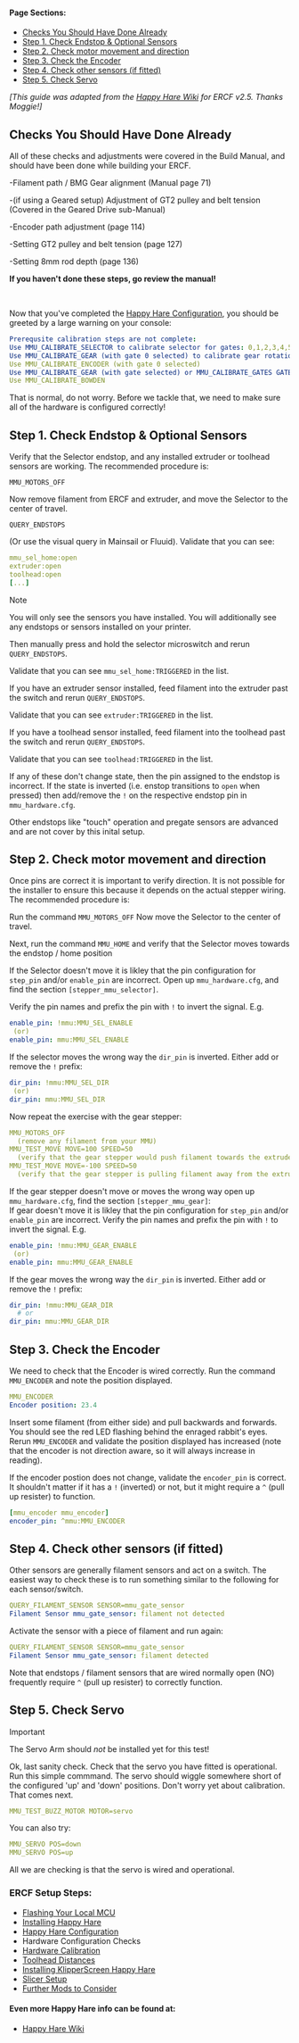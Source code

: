 #### Page Sections:
  - [Checks You Should Have Done Already](#checks-you-should-have-done-already)
  - [Step 1. Check Endstop & Optional Sensors](#step-1-check-endstop--optional-sensors)
  - [Step 2. Check motor movement and direction](#step-2-check-motor-movement-and-direction)
  - [Step 3. Check the Encoder](#step-3-check-the-encoder)
  - [Step 4. Check other sensors (if fitted)](#step-4-check-other-sensors-if-fitted)
  - [Step 5. Check Servo](#step-5-check-servo)

*\[This guide was adapted from the [Happy Hare Wiki](https://github.com/moggieuk/Happy-Hare/wiki) for ERCF v2.5. Thanks Moggie!\]*


## Checks You Should Have Done Already

All of these checks and adjustments were covered in the Build Manual, and should have been done while building your ERCF.

-Filament path / BMG Gear alignment (Manual page 71)

-(if using a Geared setup) Adjustment of GT2 pulley and belt tension (Covered in the Geared Drive sub-Manual)

-Encoder path adjustment (page 114)

-Setting GT2 pulley and belt tension (page 127)

-Setting 8mm rod depth (page 136)

**If you haven't done these steps, go review the manual!**

<br>


Now that you've completed the [Happy Hare Configuration](https://github.com/Enraged-Rabbit-Community/ERCFv2.5/blob/main/Documentation/Happy-Hare-Configuration.md), you should be greeted by a large warning on your console:

```yml
Prerequsite calibration steps are not complete:
Use MMU_CALIBRATE_SELECTOR to calibrate selector for gates: 0,1,2,3,4,5,6,7
Use MMU_CALIBRATE_GEAR (with gate 0 selected) to calibrate gear rotation_distance on gate: 0
Use MMU_CALIBRATE_ENCODER (with gate 0 selected)
Use MMU_CALIBRATE_GEAR (with gate selected) or MMU_CALIBRATE_GATES GATE=xx to calibrate gear rotation_distance on gates: 1,2,3,4,5,6,7
Use MMU_CALIBRATE_BOWDEN
```

That is normal, do not worry. Before we tackle that, we need to make sure all of the hardware is configured correctly!


## Step 1. Check Endstop & Optional Sensors

Verify that the Selector endstop, and any installed extruder or toolhead sensors are working. The recommended procedure is:

`MMU_MOTORS_OFF`

Now remove filament from ERCF and extruder, and move the Selector to the center of travel.

`QUERY_ENDSTOPS`

(Or use the visual query in Mainsail or Fluuid). Validate that you can see:

```yml
mmu_sel_home:open
extruder:open
toolhead:open
[...]
```

> [!NOTE]
> You will only see the sensors you have installed. You will additionally see any endstops or sensors installed on your printer.

Then manually press and hold the selector microswitch and rerun `QUERY_ENDSTOPS`.

Validate that you can see `mmu_sel_home:TRIGGERED` in the list.

If you have an extruder sensor installed, feed filament into the extruder past the switch and rerun `QUERY_ENDSTOPS`.

Validate that you can see `extruder:TRIGGERED` in the list.

If you have a toolhead sensor installed, feed filament into the toolhead past the switch and rerun `QUERY_ENDSTOPS`.

Validate that you can see `toolhead:TRIGGERED` in the list.

If any of these don't change state, then the pin assigned to the endstop is incorrect. If the state is inverted (i.e. enstop transitions to `open` when pressed) then add/remove the `!` on the respective endstop pin in `mmu_hardware.cfg`. 

Other endstops like "touch" operation and pregate sensors are advanced and are not cover by this inital setup.


## Step 2. Check motor movement and direction

Once pins are correct it is important to verify direction.  It is not possible for the installer to ensure this because it depends on the actual stepper wiring.  The recommended procedure is:

Run the command `MMU_MOTORS_OFF` Now move the Selector to the center of travel. 

Next, run the command `MMU_HOME` and verify that the Selector moves towards the endstop / home position

If the Selector doesn't move it is likley that the pin configuration for `step_pin` and/or `enable_pin` are incorrect. Open up `mmu_hardware.cfg`, and find the section `[stepper_mmu_selector]`.

Verify the pin names and prefix the pin with `!` to invert the signal. E.g.

```yml
enable_pin: !mmu:MMU_SEL_ENABLE
 (or)
enable_pin: mmu:MMU_SEL_ENABLE
```

If the selector moves the wrong way the `dir_pin` is inverted. Either add or remove the `!` prefix:

```yml
dir_pin: !mmu:MMU_SEL_DIR
 (or)
dir_pin: mmu:MMU_SEL_DIR
```

Now repeat the exercise with the gear stepper:

```yml
MMU_MOTORS_OFF
  (remove any filament from your MMU)
MMU_TEST_MOVE MOVE=100 SPEED=50
  (verify that the gear stepper would push filament towards the extruder / pull filament from the spool)
MMU_TEST_MOVE MOVE=-100 SPEED=50
  (verify that the gear stepper is pulling filament away from the extruder / pushing filament back to the spool)
```

If the gear stepper doesn't move or moves the wrong way open up `mmu_hardware.cfg`, find the section `[stepper_mmu_gear]`:<br>
If gear doesn't move it is likley that the pin configuration for `step_pin` and/or `enable_pin` are incorrect. Verify the pin names and prefix the pin with `!` to invert the signal. E.g.

```yml
enable_pin: !mmu:MMU_GEAR_ENABLE
 (or)
enable_pin: mmu:MMU_GEAR_ENABLE
```

If the gear moves the wrong way the `dir_pin` is inverted. Either add or remove the `!` prefix:

```yml
dir_pin: !mmu:MMU_GEAR_DIR
  # or
dir_pin: mmu:MMU_GEAR_DIR
```


## Step 3. Check the Encoder

We need to check that the Encoder is wired correctly. Run the command `MMU_ENCODER` and note the position displayed.

```yml
MMU_ENCODER
Encoder position: 23.4
```

Insert some filament (from either side) and pull backwards and forwards.  You should see the red LED flashing behind the enraged rabbit's eyes. Rerun `MMU_ENCODER` and validate the position displayed has increased (note that the encoder is not direction aware, so it will always increase in reading).

If the encoder postion does not change, validate the `encoder_pin` is correct. It shouldn't matter if it has a `!` (inverted) or not, but it might require a `^` (pull up resister) to function.

```yml
[mmu_encoder mmu_encoder]
encoder_pin: ^mmu:MMU_ENCODER	
```


## Step 4. Check other sensors (if fitted)

Other sensors are generally filament sensors and act on a switch. The easiest way to check these is to run something similar to the following for each sensor/switch.

```yml
QUERY_FILAMENT_SENSOR SENSOR=mmu_gate_sensor
Filament Sensor mmu_gate_sensor: filament not detected
```

Activate the sensor with a piece of filament and run again:

```yml
QUERY_FILAMENT_SENSOR SENSOR=mmu_gate_sensor
Filament Sensor mmu_gate_sensor: filament detected
```

Note that endstops / filament sensors that are wired normally open (NO) frequently require `^` (pull up resister) to correctly function.


## Step 5. Check Servo

> [!IMPORTANT] 
> The Servo Arm should *not* be installed yet for this test!

Ok, last sanity check. Check that the servo you have fitted is operational. Run this simple commmand. The servo should wiggle somewhere short of the configured 'up' and 'down' positions. Don't worry yet about calibration. That comes next.

```yml
MMU_TEST_BUZZ_MOTOR MOTOR=servo
```

You can also try:
```yml
MMU_SERVO POS=down
MMU_SERVO POS=up
```

All we are checking is that the servo is wired and operational.


### ERCF Setup Steps:
- [Flashing Your Local MCU](https://github.com/Enraged-Rabbit-Community/ERCFv2.5/blob/main/Documentation/Flashing-Local-MCU.md)
- [Installing Happy Hare](https://github.com/Enraged-Rabbit-Community/ERCFv2.5/blob/main/Documentation/Installing-Happy-Hare.md)
- [Happy Hare Configuration](https://github.com/Enraged-Rabbit-Community/ERCFv2.5/blob/main/Documentation/Happy-Hare-Configuration.md)
- Hardware Configuration Checks
- [Hardware Calibration](https://github.com/Enraged-Rabbit-Community/ERCFv2.5/blob/main/Documentation/Hardware-Calibration.md)
- [Toolhead Distances](https://github.com/Enraged-Rabbit-Community/ERCFv2.5/blob/main/Documentation/Toolhead-Distances.md)
- [Installing KlipperScreen Happy Hare](https://github.com/Enraged-Rabbit-Community/ERCFv2.5/blob/main/Documentation/Installing-KlipperScreen.md)
- [Slicer Setup](https://github.com/Enraged-Rabbit-Community/ERCFv2.5/blob/main/Documentation/Slicer-Setup.md)
- [Further Mods to Consider](https://github.com/Enraged-Rabbit-Community/ERCFv2.5/blob/main/Documentation/Further-Mods.md)

#### Even more Happy Hare info can be found at:
- [Happy Hare Wiki](https://github.com/moggieuk/Happy-Hare/wiki)